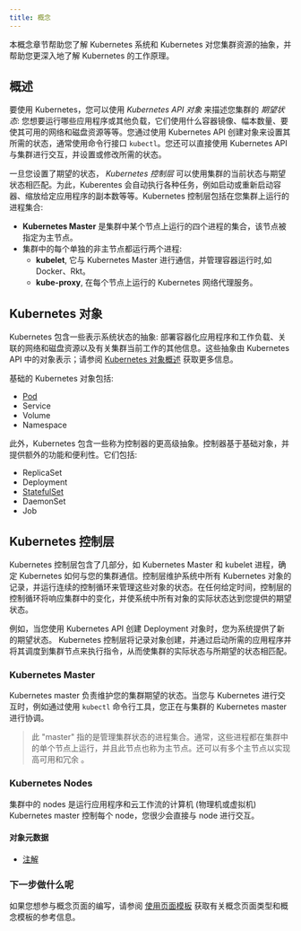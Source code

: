 ```yaml
---
title: 概念
---
```


本概念章节帮助您了解 Kubernetes 系统和 Kubernetes 对您集群资源的抽象，并帮助您更深入地了解 Kubernetes 的工作原理。

## 概述

要使用 Kubernetes，您可以使用 *Kubernetes API 对象* 来描述您集群的 *期望状态*: 您想要运行哪些应用程序或其他负载，它们使用什么容器镜像、幅本数量、要使其可用的网络和磁盘资源等等。您通过使用 Kubernetes API 创建对象来设置其所需的状态，通常使用命令行接口 `kubectl`。您还可以直接使用 Kubernetes API 与集群进行交互，并设置或修改所需的状态。

一旦您设置了期望的状态， *Kubernetes 控制层* 可以使用集群的当前状态与期望状态相匹配。为此，Kuberentes 会自动执行各种任务，例如启动或重新启动容器、缩放给定应用程序的副本数等等。Kubernetes 控制层包括在您集群上运行的进程集合:

* **Kubernetes Master** 是集群中某个节点上运行的四个进程的集合，该节点被指定为主节点。
* 集群中的每个单独的非主节点都运行两个进程:
  * **kubelet**, 它与 Kubernetes Master 进行通信，并管理容器运行时,如 Docker、Rkt。
  * **kube-proxy**, 在每个节点上运行的 Kubernetes 网络代理服务。

## Kubernetes 对象

Kubernetes 包含一些表示系统状态的抽象: 部署容器化应用程序和工作负载、关联的网络和磁盘资源以及有关集群当前工作的其他信息。这些抽象由 Kubernetes API 中的对象表示；请参阅 [Kubernetes 对象概述](/docs/concepts/abstractions/overview/) 获取更多信息。

基础的 Kubernetes 对象包括:

* [Pod](/docs/concepts/abstractions/pod/)
* Service
* Volume
* Namespace

此外，Kubernetes 包含一些称为控制器的更高级抽象。控制器基于基础对象，并提供额外的功能和便利性。它们包括:

* ReplicaSet
* Deployment
* [StatefulSet](/docs/concepts/abstractions/controllers/statefulsets/)
* DaemonSet
* Job

## Kubernetes 控制层

Kubernetes 控制层包含了几部分，如 Kubernetes Master 和 kubelet 进程，确定 Kubernetes 如何与您的集群通信。控制层维护系统中所有 Kubernetes 对象的记录，并运行连续的控制循环来管理这些对象的状态。在任何给定时间，控制层的控制循环将响应集群中的变化，并使系统中所有对象的实际状态达到您提供的期望状态。

例如，当您使用 Kubernetes API 创建 Deployment 对象时，您为系统提供了新的期望状态。 Kubernetes 控制层将记录对象创建，并通过启动所需的应用程序并将其调度到集群节点来执行指令，从而使集群的实际状态与所期望的状态相匹配。

### Kubernetes Master

Kubernetes master 负责维护您的集群期望的状态。当您与 Kubernetes 进行交互时，例如通过使用 `kubectl` 命令行工具，您正在与集群的 Kubernetes master 进行协调。

> 此 "master" 指的是管理集群状态的进程集合。通常，这些进程都在集群中的单个节点上运行，并且此节点也称为主节点。还可以有多个主节点以实现高可用和冗余 。

### Kubernetes Nodes

集群中的 nodes 是运行应用程序和云工作流的计算机 (物理机或虚拟机) Kubernetes master 控制每个 node，您很少会直接与 node 进行交互。

#### 对象元数据


* [注解](/docs/concepts/object-metadata/annotations/)


### 下一步做什么呢

如果您想参与概念页面的编写，请参阅
[使用页面模板](/docs/contribute/page-templates/)
获取有关概念页面类型和概念模板的参考信息。
